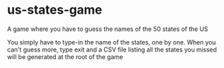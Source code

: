 # us-states-game
A game where you have to guess the names of the 50 states of the US

You simply have to type-in the name of the states, one by one. When you can't guess more, type exit and a CSV file listing all the states you missed will be generated at the root of the game
